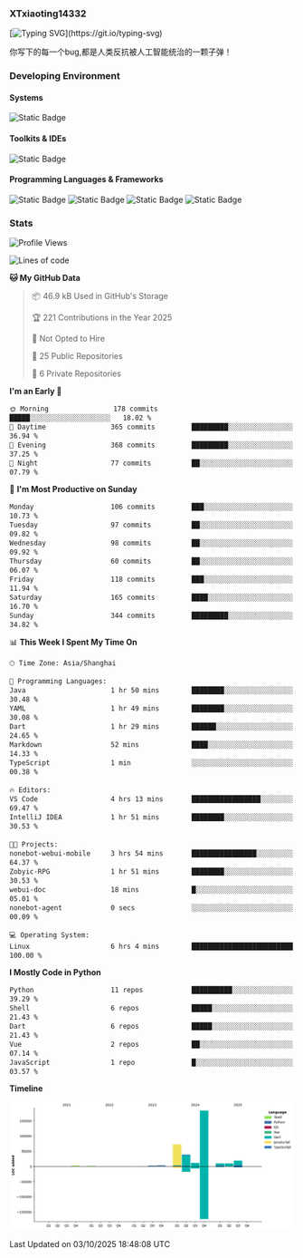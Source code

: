 ### XTxiaoting14332

[![Typing SVG](https://readme-typing-svg.herokuapp.com?font=JetBrians+Mono&pause=1000&random=false&width=435&lines=Hello+World!)](https://git.io/typing-svg)

你写下的每一个bug,都是人类反抗被人工智能统治的一颗子弹！

### Developing Environment

#### Systems

![Static Badge](https://img.shields.io/badge/Ubuntu-%20?style=flat-square&logo=ubuntu&logoColor=white&color=E34F26)

#### Toolkits & IDEs

![Static Badge](https://img.shields.io/badge/Visual%20Studio%20Code-%20?style=flat-square&logo=visualstudiocode&logoColor=white&color=blue)

#### Programming Languages & Frameworks

![Static Badge](https://img.shields.io/badge/Dart-%20?style=flat-square&logo=dart&logoColor=white&color=0175C2)
![Static Badge](https://img.shields.io/badge/Flutter-%20?style=flat-square&logo=flutter&logoColor=white&color=02569B)
![Static Badge](https://img.shields.io/badge/Python-%20?style=flat-square&logo=python&logoColor=white&color=E7A781)
![Static Badge](https://img.shields.io/badge/Bash%20Shell-%20?style=flat-square&logo=shell&logoColor=white&color=49D868)

### Stats

<!--START_SECTION:waka-->
![Profile Views](http://img.shields.io/badge/Profile%20Views-0-blue)

![Lines of code](https://img.shields.io/badge/From%20Hello%20World%20I%27ve%20Written-354.3%20thousand%20lines%20of%20code-blue)

**🐱 My GitHub Data** 

> 📦 46.9 kB Used in GitHub's Storage 
 > 
> 🏆 221 Contributions in the Year 2025
 > 
> 🚫 Not Opted to Hire
 > 
> 📜 25 Public Repositories 
 > 
> 🔑 6 Private Repositories 
 > 
**I'm an Early 🐤** 

```text
🌞 Morning                178 commits         █████░░░░░░░░░░░░░░░░░░░░   18.02 % 
🌆 Daytime                365 commits         █████████░░░░░░░░░░░░░░░░   36.94 % 
🌃 Evening                368 commits         █████████░░░░░░░░░░░░░░░░   37.25 % 
🌙 Night                  77 commits          ██░░░░░░░░░░░░░░░░░░░░░░░   07.79 % 
```
📅 **I'm Most Productive on Sunday** 

```text
Monday                   106 commits         ███░░░░░░░░░░░░░░░░░░░░░░   10.73 % 
Tuesday                  97 commits          ██░░░░░░░░░░░░░░░░░░░░░░░   09.82 % 
Wednesday                98 commits          ██░░░░░░░░░░░░░░░░░░░░░░░   09.92 % 
Thursday                 60 commits          ██░░░░░░░░░░░░░░░░░░░░░░░   06.07 % 
Friday                   118 commits         ███░░░░░░░░░░░░░░░░░░░░░░   11.94 % 
Saturday                 165 commits         ████░░░░░░░░░░░░░░░░░░░░░   16.70 % 
Sunday                   344 commits         █████████░░░░░░░░░░░░░░░░   34.82 % 
```


📊 **This Week I Spent My Time On** 

```text
🕑︎ Time Zone: Asia/Shanghai

💬 Programming Languages: 
Java                     1 hr 50 mins        ████████░░░░░░░░░░░░░░░░░   30.48 % 
YAML                     1 hr 49 mins        ████████░░░░░░░░░░░░░░░░░   30.08 % 
Dart                     1 hr 29 mins        ██████░░░░░░░░░░░░░░░░░░░   24.65 % 
Markdown                 52 mins             ████░░░░░░░░░░░░░░░░░░░░░   14.33 % 
TypeScript               1 min               ░░░░░░░░░░░░░░░░░░░░░░░░░   00.38 % 

🔥 Editors: 
VS Code                  4 hrs 13 mins       █████████████████░░░░░░░░   69.47 % 
IntelliJ IDEA            1 hr 51 mins        ████████░░░░░░░░░░░░░░░░░   30.53 % 

🐱‍💻 Projects: 
nonebot-webui-mobile     3 hrs 54 mins       ████████████████░░░░░░░░░   64.37 % 
Zobyic-RPG               1 hr 51 mins        ████████░░░░░░░░░░░░░░░░░   30.53 % 
webui-doc                18 mins             █░░░░░░░░░░░░░░░░░░░░░░░░   05.01 % 
nonebot-agent            0 secs              ░░░░░░░░░░░░░░░░░░░░░░░░░   00.09 % 

💻 Operating System: 
Linux                    6 hrs 4 mins        █████████████████████████   100.00 % 
```

**I Mostly Code in Python** 

```text
Python                   11 repos            ██████████░░░░░░░░░░░░░░░   39.29 % 
Shell                    6 repos             █████░░░░░░░░░░░░░░░░░░░░   21.43 % 
Dart                     6 repos             █████░░░░░░░░░░░░░░░░░░░░   21.43 % 
Vue                      2 repos             ██░░░░░░░░░░░░░░░░░░░░░░░   07.14 % 
JavaScript               1 repo              █░░░░░░░░░░░░░░░░░░░░░░░░   03.57 % 
```



**Timeline**

![Lines of Code chart](https://raw.githubusercontent.com/XTxiaoting14332/XTxiaoting14332/main/assets/bar_graph.png)


 Last Updated on 03/10/2025 18:48:08 UTC
<!--END_SECTION:waka-->